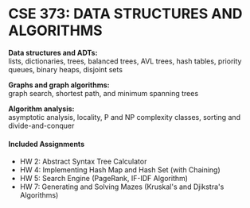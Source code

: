 # CSE 373: DATA STRUCTURES AND ALGORITHMS

**Data structures and ADTs:** <br>
lists, dictionaries, trees, balanced trees, AVL trees, hash tables, priority queues, binary heaps, disjoint sets<br>

**Graphs and graph algorithms:** <br>
graph search, shortest path, and minimum spanning trees<br>

**Algorithm analysis:** <br>
asymptotic analysis, locality, P and NP complexity classes, sorting and divide-and-conquer


#### Included Assignments
- HW 2: Abstract Syntax Tree Calculator
- HW 4: Implementing Hash Map and Hash Set (with Chaining)
- HW 5: Search Engine (PageRank, IF-IDF Algorithm)
- HW 7: Generating and Solving Mazes (Kruskal's and Djikstra's Algorithms)
